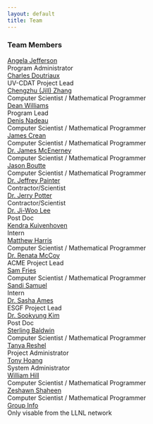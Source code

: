 ```yaml
---
layout: default
title: Team
---
```


<h3>Team Members</h3>


<div class="person">
  <div class="person-info">
    <div class="person-name"><a href="https://github.com/PatrikD" target="_blank">Angela Jefferson</a></div>
    <div class="person-position">Program Administrator</div>
  </div>
</div>

<div class="person">
  <div class="person-info">
    <div class="person-name"><a href="https://github.com/doutriaux1" target="_blank">Charles Doutriaux</a></div>
    <div class="person-position">UV-CDAT Project Lead</div>
  </div>
</div>

<div class="person">
  <div class="person-info">
    <div class="person-name"><a href="https://github.com/chengzhuzhang" target="_blank">Chengzhu (Jill) Zhang</a></div>
    <div class="person-position">Computer Scientist / Mathematical Programmer</div>
  </div>
</div>

<div class="person">
  <div class="person-info">
    <div class="person-name"><a href="https://github.com/williams13" target="_blank">Dean Williams</a></div>
    <div class="person-position">Program Lead</div>
  </div>
</div>

<div class="person">
  <div class="person-info">
    <div class="person-name"><a href="https://github.com/dnadeau4" target="_blank">Denis Nadeau</a></div>
    <div class="person-position">Computer Scientist / Mathematical Programmer</div>
  </div>
</div>

<div class="person">
  <div class="person-info">
    <div class="person-name"><a href="https://github.com/James-Crean" target="_blank">James Crean</a></div>
    <div class="person-position">Computer Scientist / Mathematical Programmer</div>
  </div>
</div>

<div class="person">
  <div class="person-info">
    <div class="person-name"><a href="https://github.com/mcenerney1" target="_blank">Dr. James McEnerney</a></div>
    <div class="person-position">Computer Scientist / Mathematical Programmer</div>
  </div>
</div>

<div class="person">
  <div class="person-info">
    <div class="person-name"><a href="https://github.com/jasonb5" target="_blank">Jason Boutte</a></div>
    <div class="person-position">Computer Scientist / Mathematical Programmer</div>
  </div>
</div>

<div class="person">
  <div class="person-info">
    <div class="person-name"><a href="https://github.com/painter1" target="_blank">Dr. Jeffrey Painter</a></div>
    <div class="person-position">Contractor/Scientist</div>
  </div>
</div>

<div class="person">
  <div class="person-info">
    <div class="person-name"><a href="https://github.com/glpotter" target="_blank">Dr. Jerry Potter</a></div>
    <div class="person-position">Contractor/Scientist</div>
  </div>
</div>

<div class="person">
  <div class="person-info">
    <div class="person-name"><a href="https://github.com/lee1043" target="_blank">Dr. Ji-Woo Lee</a></div>
    <div class="person-position">Post Doc</div>
  </div>
</div>

<div class="person">
  <div class="person-info">
    <div class="person-name"><a href="https://github.com/#" target="_blank">Kendra Kuivenhoven</a></div>
    <div class="person-position">Intern</div>
  </div>
</div>

<div class="person">
  <div class="person-info">
    <div class="person-name"><a href="https://github.com/mattben" target="_blank">Matthew Harris</a></div>
    <div class="person-position">Computer Scientist / Mathematical Programmer</div>
  </div>
</div>

<div class="person">
  <div class="person-info">
    <div class="person-name"><a href="https://github.com/mccoy20" target="_blank">Dr. Renata McCoy</a></div>
    <div class="person-position">ACME Project Lead</div>
  </div>
</div>

<div class="person">
  <div class="person-info">
    <div class="person-name"><a href="https://github.com/chaosphere2112" target="_blank">Sam Fries</a></div>
    <div class="person-position">Computer Scientist / Mathematical Programmer</div>
  </div>
</div>

<div class="person">
  <div class="person-info">
    <div class="person-name"><a href="https://github.com/#" target="_blank">Sandi Samuel</a></div>
    <div class="person-position">Intern</div>
  </div>
</div>

<div class="person">
  <div class="person-info">
    <div class="person-name"><a href="https://github.com/sashakames" target="_blank">Dr. Sasha Ames</a></div>
    <div class="person-position">ESGF Project Lead</div>
  </div>
</div>

<div class="person">
  <div class="person-info">
    <div class="person-name"><a href="https://github.com/#" target="_blank"> Dr. Sookyung Kim</a></div>
    <div class="person-position">Post Doc</div>
  </div>
</div>

<div class="person">
  <div class="person-info">
    <div class="person-name"><a href="https://github.com/sterlingbaldwin" target="_blank">Sterling Baldwin</a></div>
    <div class="person-position">Computer Scientist / Mathematical Programmer</div>
  </div>
</div>

<div class="person">
  <div class="person-info">
    <div class="person-name"><a href="https://github.com/" target="_blank">Tanya Reshel</a></div>
    <div class="person-position">Project Administrator</div>
  </div>
</div>

<div class="person">
  <div class="person-info">
    <div class="person-name"><a href="https://github.com/" target="_blank">Tony Hoang</a></div>
    <div class="person-position">System Administrator</div>
  </div>
</div>

<div class="person">
  <div class="person-info">
    <div class="person-name"><a href="https://github.com/WIlliam-Hill" target="_blank">William Hill</a></div>
    <div class="person-position">Computer Scientist / Mathematical Programmer</div>
  </div>
</div>

<div class="person">
  <div class="person-info">
    <div class="person-name"><a href="https://github.com/zshaheen" target="_blank">Zeshawn Shaheen</a></div>
    <div class="person-position">Computer Scientist / Mathematical Programmer</div>
  </div>
</div>

<div class="person">
  <div class="person-info">
    <div class="person-name"><a href="http://aims-group.llnl.gov" target="_blank">Group Info</a></div>
    <div class="person-position">Only visable from the LLNL network</div>
  </div>
</div>